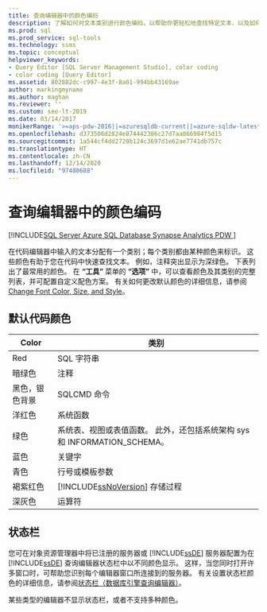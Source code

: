 ```yaml
---
title: 查询编辑器中的颜色编码
description: 了解如何对文本类别进行颜色编码，以帮助你更轻松地查找特定文本，以及如何配置自定义配色方案。
ms.prod: sql
ms.prod_service: sql-tools
ms.technology: ssms
ms.topic: conceptual
helpviewer_keywords:
- Query Editor [SQL Server Management Studio], color coding
- color coding [Query Editor]
ms.assetid: 802882dc-c997-4e3f-8a01-994bb43169ae
author: markingmyname
ms.author: maghan
ms.reviewer: ''
ms.custom: seo-lt-2019
ms.date: 03/14/2017
monikerRange: '>=aps-pdw-2016||=azuresqldb-current||=azure-sqldw-latest||>=sql-server-2016||>=sql-server-linux-2017||=azuresqldb-mi-current'
ms.openlocfilehash: d373506d2824e874442386c27d7aa866984f5d15
ms.sourcegitcommit: 1a544cf4dd2720b124c3697d1e62ae7741db757c
ms.translationtype: HT
ms.contentlocale: zh-CN
ms.lasthandoff: 12/14/2020
ms.locfileid: "97480688"
---
```

# <a name="color-coding-in-query-editors"></a>查询编辑器中的颜色编码

[!INCLUDE[SQL Server Azure SQL Database Synapse Analytics PDW ](../../includes/applies-to-version/sql-asdb-asdbmi-asa-pdw.md)]

在代码编辑器中输入的文本分配有一个类别；每个类别都由某种颜色来标识。 这些颜色有助于您在代码中快速查找文本。 例如，注释突出显示为深绿色。 下表列出了最常用的颜色。 在 **“工具”** 菜单的 **“选项”** 中，可以查看颜色及其类别的完整列表，并可配置自定义配色方案。 有关如何更改默认颜色的详细信息，请参阅 [Change Font Color, Size, and Style](./change-font-color-size-and-style.md)。  
  
## <a name="default-code-colors"></a>默认代码颜色  
  
|Color|类别|  
|-----------|--------------|  
|Red|SQL 字符串|  
|暗绿色|注释|  
|黑色，银色背景|SQLCMD 命令|  
|洋红色|系统函数|  
|绿色|系统表、视图或表值函数。 此外，还包括系统架构 sys 和 INFORMATION_SCHEMA。|  
|蓝色|关键字|  
|青色|行号或模板参数|  
|褐紫红色|[!INCLUDE[ssNoVersion](../../includes/ssnoversion-md.md)] 存储过程|  
|深灰色|运算符|  
  
## <a name="status-bar"></a>状态栏  
 您可在对象资源管理器中将已注册的服务器或 [!INCLUDE[ssDE](../../includes/ssde-md.md)] 服务器配置为在 [!INCLUDE[ssDE](../../includes/ssde-md.md)] 查询编辑器状态栏中以不同颜色显示。 这样，当您同时打开许多窗口时，可帮助您识别每个编辑器窗口所连接到的服务器。 有关设置状态栏颜色的详细信息，请参阅[状态栏（数据库引擎查询编辑器）](./status-bar-database-engine-query-editor.md)。  
  
 某些类型的编辑器不显示状态栏，或者不支持多种颜色。  
  
